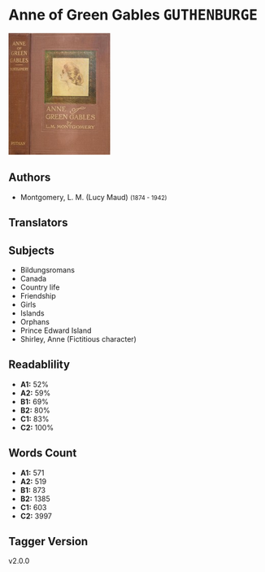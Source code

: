 # Anne of Green Gables <kbd>GUTHENBURGE</kbd>

![](./cover.medium.jpg "")

## Authors


 - Montgomery, L. M. (Lucy Maud) <small>(1874 - 1942)</small>

## Translators



## Subjects


 - Bildungsromans
 - Canada
 - Country life
 - Friendship
 - Girls
 - Islands
 - Orphans
 - Prince Edward Island
 - Shirley, Anne (Fictitious character)

## Readablility


 - **A1:** 52%
 - **A2:** 59%
 - **B1:** 69%
 - **B2:** 80%
 - **C1:** 83%
 - **C2:** 100%

## Words Count


 - **A1:** 571
 - **A2:** 519
 - **B1:** 873
 - **B2:** 1385
 - **C1:** 603
 - **C2:** 3997

## Tagger Version


v2.0.0
